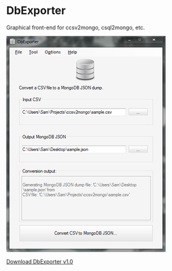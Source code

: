# DbExporter

Graphical front-end for ccsv2mongo, csql2mongo, etc.

![Alt text](/DbExporter.png?raw=true "DbExporter")

[Download DbExporter v1.0](https://github.com/stpettersens/DbExporter/releases)
